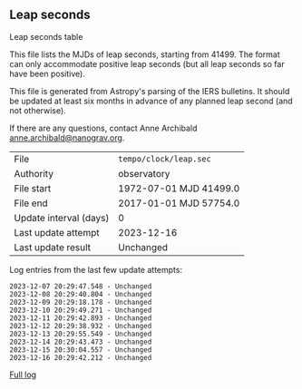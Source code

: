 
## Leap seconds

Leap seconds table

This file lists the MJDs of leap seconds, starting from 41499.
The format can only accommodate positive leap seconds (but all
leap seconds so far have been positive).

This file is generated from Astropy's parsing of the IERS
bulletins. It should be updated at least six months in advance
of any planned leap second (and not otherwise).

If there are any questions, contact Anne Archibald
<anne.archibald@nanograv.org>.

|     |     |
|:--- |:--- |
| File | `tempo/clock/leap.sec` |
| Authority | observatory |
| File start | 1972-07-01 MJD 41499.0 |
| File end | 2017-01-01 MJD 57754.0 |
| Update interval (days) | 0 |
| Last update attempt | 2023-12-16 |
| Last update result | Unchanged |

Log entries from the last few update attempts:
```
2023-12-07 20:29:47.548 - Unchanged
2023-12-08 20:29:40.804 - Unchanged
2023-12-09 20:29:18.178 - Unchanged
2023-12-10 20:29:49.271 - Unchanged
2023-12-11 20:29:42.893 - Unchanged
2023-12-12 20:29:38.932 - Unchanged
2023-12-13 20:29:55.549 - Unchanged
2023-12-14 20:29:43.473 - Unchanged
2023-12-15 20:30:04.557 - Unchanged
2023-12-16 20:29:42.212 - Unchanged
```
[Full log](https://raw.githubusercontent.com/ipta/pulsar-clock-corrections/main/log/tempo/clock/leap.sec.log)
